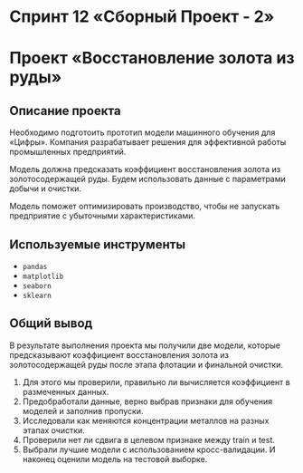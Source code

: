 # Спринт 12 «Сборный Проект - 2»


# Проект «Восстановление золота из руды»


## Описание проекта

Необходимо подготоить прототип модели машинного обучения для «Цифры». Компания разрабатывает решения для эффективной
работы промышленных предприятий.

Модель должна предсказать коэффициент восстановления золота из золотосодержащей руды. Будем использовать данные с
параметрами добычи и очистки.

Модель поможет оптимизировать производство, чтобы не запускать предприятие с убыточными характеристиками.


## Используемые инструменты

- `pandas`
- `matplotlib`
- `seaborn`
- `sklearn`


## Общий вывод

В результате выполнения проекта мы получили две модели, которые предсказывают коэффициент восстановления золота из
золотосодержащей руды после этапа флотации и финальной очистки.

1. Для этого мы проверили, правильно ли вычисляется коэффициент в размеченных данных.
2. Предобработали данные, верно выбрав признаки для обучения моделей и заполнив пропуски.
3. Исследовали как меняются концентрации металлов на разных этапах очистки.
4. Проверили нет ли сдвига в целевом признаке между train и test.
5. Выбрали лучшие модели с использованием кросс-валидации. И наконец оценили модель на тестовой выборке.
